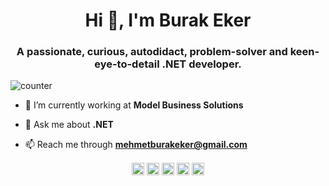 <h1 align="center">Hi 👋, I'm Burak Eker</h1>
<h3 align="center">A passionate, curious, autodidact, problem-solver and keen-eye-to-detail .NET developer.</h3>

![counter](https://en85d1e3d8hs7xq.m.pipedream.net)

- 🏢 I’m currently working at **Model Business Solutions**

- 💬 Ask me about **.NET**

- 📫 Reach me through **mehmetburakeker@gmail.com**

<!--<p align="center"> <img src="https://github-readme-stats.vercel.app/api?username=mburakeker&show_icons=true" alt="mburakeker" /> </p>-->

<p align="center">
<a href="https://dev.to/mburakeker" target="blank"><img align="center" src="https://cdn.jsdelivr.net/npm/simple-icons@3.0.1/icons/dev-dot-to.svg" alt="dev.to/mburakeker" height="20" width="20" /></a>
<a href="https://linkedin.com/in/mburakeker/" target="blank"><img align="center" src="https://cdn.jsdelivr.net/npm/simple-icons@3.0.1/icons/linkedin.svg" alt="/in/mburakeker/" height="20" width="20" /></a>
<a href="https://stackoverflow.com/users/5523378/burak-eker" target="blank"><img align="center" src="https://cdn.jsdelivr.net/npm/simple-icons@3.0.1/icons/stackoverflow.svg" alt="/users/5523378/burak-eker" height="20" width="20" /></a>
<a href="https://www.npmjs.com/~mburakeker" target="blank"><img align="center" src="https://cdn.jsdelivr.net/npm/simple-icons@3.0.1/icons/npm.svg" alt="mburakeker" height="20" width="20" /></a>
<a href="https://www.researchgate.net/profile/M_Burak_Eker" target="blank"><img align="center" src="https://cdn.jsdelivr.net/npm/simple-icons@3.0.1/icons/researchgate.svg" alt="/profile/M_Burak_Eker" height="20" width="20" /></a>
</p>
